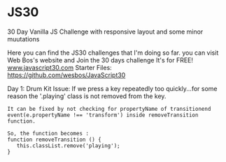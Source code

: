 # JS30
30 Day Vanilla JS Challenge with responsive layout and some minor muutations

Here you can find the JS30 challenges that I'm doing so far. you can visit Web Bos's website and Join the 30 days challenge It's for FREE! www.javascript30.com
Starter Files: https://github.com/wesbos/JavaScript30

Day 1: Drum Kit
    Issue: If we press a key repeatedly too quickly...for some reason the '.playing' class is not removed from the key.
    
    It can be fixed by not checking for propertyName of transitionend event(e.propertyName !== 'transform') inside removeTransition function.
    
    So, the function becomes :
    function removeTransition () {
       this.classList.remove('playing');
    }

